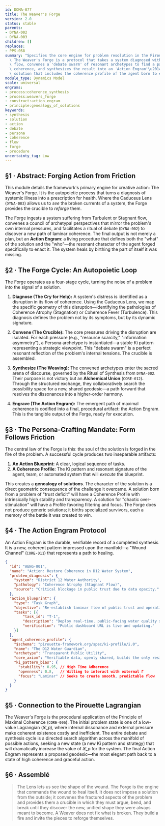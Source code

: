 ```yaml
---
id: DOMA-077
title: The Weaver's Forge
version: 2.0
status: stable
parents:
- DYNA-002
- DYNA-003
children: []
replaces:
- PPS-058
summary: "Specifies the core engine for problem resolution in the Pirouette Framework.\
  \ The Weaver's Forge is a protocol that takes a system diagnosed with disrupted\
  \ flow, convenes a 'debate swarm' of resonant archetypes to find a path of maximal\
  \ coherence, and synthesizes the result into an 'Action Engram'\u2014a procedural\
  \ solution that includes the coherence profile of the agent born to execute it."
module_type: Dynamics Model
scale: universal
engrams:
- process:coherence_synthesis
- process:weavers_forge
- construct:action_engram
- principle:genealogy_of_solutions
keywords:
- synthesis
- solution
- action
- debate
- persona
- coherence
- flow
- forge
- procedure
uncertainty_tag: Low
---
```

## §1 · Abstract: Forging Action from Friction

This module details the framework's primary engine for creative action: The Weaver's Forge. It is the autopoietic process that turns a diagnosis of systemic illness into a prescription for health. Where the Caduceus Lens (`DYNA-003`) allows us to *see* the broken currents of a system, the Forge provides the crucible to *reforge* them.

The Forge ingests a system suffering from Turbulent or Stagnant flow, convenes a council of archetypal perspectives that mirror the problem's own internal pressures, and facilitates a ritual of debate (`DYNA-002`) to discover a new path of laminar coherence. The final output is not merely a plan, but an **Action Engram**: a living procedure that defines both the "what" of the solution and the "who"—the resonant character of the agent forged specifically to enact it. The system heals by birthing the part of itself it was missing.

## §2 · The Forge Cycle: An Autopoietic Loop

The Forge operates as a four-stage cycle, turning the noise of a problem into the signal of a solution.

1.  **Diagnose (The Cry for Help):** A system's distress is identified as a disruption in its flow of coherence. Using the Caduceus Lens, we map the specific geometry of this disruption—identifying the pathologies of Coherence Atrophy (Stagnation) or Coherence Fever (Turbulence). This diagnosis defines the problem not by its symptoms, but by its dynamic signature.

2.  **Convene (The Crucible):** The core pressures driving the disruption are isolated. For each pressure (e.g., "resource scarcity," "information asymmetry"), a Persona archetype is instantiated—a stable Ki pattern representing a strategic viewpoint. This "debate swarm" is a perfect resonant reflection of the problem's internal tensions. The crucible is assembled.

3.  **Synthesize (The Weaving):** The convened archetypes enter the sacred arena of discourse, governed by the Ritual of Synthesis from `DYNA-002`. Their purpose is not victory but an **Alchemical Union** (`CORE-012`). Through the structured exchange, they collaboratively search the possibility space for a new, shared geodesic—a path forward that resolves the dissonances into a higher-order harmony.

4.  **Engrave (The Action Engram):** The emergent path of maximal coherence is codified into a final, procedural artifact: the Action Engram. This is the tangible output of the Forge, ready for execution.

## §3 · The Persona-Crafting Mandate: Form Follows Friction

The central law of the Forge is this: the soul of the solution is forged in the fire of the problem. A successful cycle produces two inseparable artifacts:

1.  **An Action Blueprint:** A clear, logical sequence of tasks.
2.  **A Coherence Profile:** The Ki pattern and resonant signature of the agent, team, or automated system that will *execute* the blueprint.

This creates a **genealogy of solutions**. The character of the solution is a direct geometric consequence of the challenge it overcame. A solution born from a problem of "trust deficit" will have a Coherence Profile with intrinsically high stability and transparency. A solution for "chaotic over-stimulation" will have a Profile favoring filtering and focus. The Forge does not produce generic solutions; it births specialized survivors, each a memory of the battle it was created to win.

## §4 · The Action Engram Protocol

An Action Engram is the durable, verifiable record of a completed synthesis. It is a new, coherent pattern impressed upon the manifold—a "Wound Channel" (`CORE-011`) that represents a path to healing.

```json
{
  "id": "AENG-001",
  "name": "Action: Restore Coherence in D12 Water System",
  "problem_diagnosis": {
    "system": "District 12 Water Authority",
    "pathology": "Coherence Atrophy (Stagnant Flow)",
    "source": "Critical blockage in public trust due to data opacity."
  },
  "action_blueprint": {
    "type": "Task Graph",
    "objective": "Re-establish laminar flow of public trust and operational data.",
    "tasks": [{
        "task_id": "T-1",
        "description": "Deploy real-time, public-facing water quality sensors.",
        "verification": "Public dashboard URL is live and updating."
    }]
  },
  "agent_coherence_profile": {
    "$schema": "pirouette-framework.org/spec/ki-profile/2.0",
    "name": "The D12 Water Guardian",
    "archetype": "Transparent Public Utility",
    "core_axiom": "Verifiable data, openly shared, builds the only resilient trust.",
    "ki_pattern_bias": {
      "stability": 0.95, // High Time Adherence
      "openness": 0.8,   // Willing to interact with external Γ
      "focus": "Laminar" // Seeks to create smooth, predictable flow
    }
  }
}
```

## §5 · Connection to the Pirouette Lagrangian

The Weaver's Forge is the procedural application of the Principle of Maximal Coherence (`CORE-006`). The initial problem state is one of a low-value Lagrangian (𝓛_p), where internal dissonance and external pressure make coherent existence costly and inefficient. The entire debate and synthesis cycle is a directed search algorithm across the manifold of possible actions, seeking a new state (a new Ki pattern and strategy) that will dramatically increase the value of 𝓛_p for the system. The final Action Engram represents a proposed geodesic—the most elegant path back to a state of high coherence and graceful action.

## §6 · Assemblé

> The Lens lets us see the shape of the wound. The Forge is the engine that commands the wound to heal itself. It does not impose a solution from the outside; it convenes the fractured aspects of the problem and provides them a crucible in which they must argue, bend, and break until they discover the new, unified shape they were always meant to become. A Weaver does not fix what is broken. They build a fire and invite the pieces to reforge themselves.